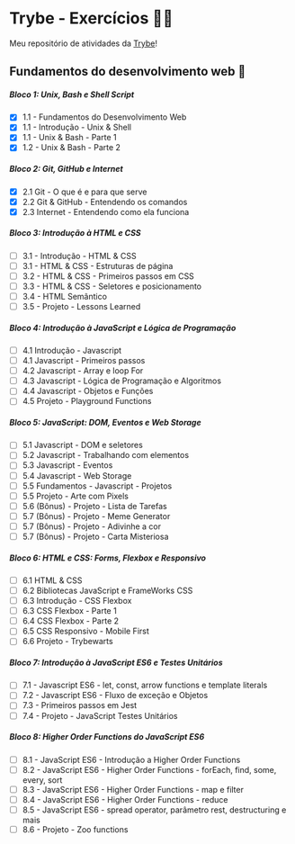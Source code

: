 # Trybe - Exercícios :man_student:
Meu repositório de atividades da [Trybe](https://www.betrybe.com/)!

## Fundamentos do desenvolvimento web :construction:

##### Bloco 1: Unix, Bash e Shell Script

- [x] 1.1 - Fundamentos do Desenvolvimento Web
- [x] 1.1 - Introdução - Unix & Shell
- [x] 1.1 - Unix & Bash - Parte 1
- [x] 1.2 - Unix & Bash - Parte 2

##### Bloco 2: Git, GitHub e Internet

- [x] 2.1 Git - O que é e para que serve
- [x] 2.2 Git & GitHub - Entendendo os comandos
- [x] 2.3 Internet - Entendendo como ela funciona

##### Bloco 3: Introdução à HTML e CSS

- [ ] 3.1 - Introdução - HTML & CSS
- [ ] 3.1 - HTML & CSS - Estruturas de página
- [ ] 3.2 - HTML & CSS - Primeiros passos em CSS
- [ ] 3.3 - HTML & CSS - Seletores e posicionamento
- [ ] 3.4 - HTML Semântico
- [ ] 3.5 - Projeto - Lessons Learned

##### Bloco 4: Introdução à JavaScript e Lógica de Programação

- [ ] 4.1 Introdução - Javascript
- [ ] 4.1 Javascript - Primeiros passos
- [ ] 4.2 Javascript - Array e loop For
- [ ] 4.3 Javascript - Lógica de Programação e Algoritmos
- [ ] 4.4 Javascript - Objetos e Funções
- [ ] 4.5 Projeto - Playground Functions

##### Bloco 5: JavaScript: DOM, Eventos e Web Storage

- [ ] 5.1 Javascript - DOM e seletores
- [ ] 5.2 Javascript - Trabalhando com elementos
- [ ] 5.3 Javascript - Eventos
- [ ] 5.4 Javascript - Web Storage
- [ ] 5.5 Fundamentos  - Javascript - Projetos
- [ ] 5.5 Projeto - Arte com Pixels
- [ ] 5.6 (Bônus) - Projeto - Lista de Tarefas
- [ ] 5.7 (Bônus) - Projeto - Meme Generator
- [ ] 5.7 (Bônus) - Projeto - Adivinhe a cor
- [ ] 5.7 (Bônus) - Projeto - Carta Misteriosa

##### Bloco 6: HTML e CSS: Forms, Flexbox e Responsivo

- [ ] 6.1 HTML & CSS
- [ ] 6.2 Bibliotecas JavaScript e FrameWorks CSS
- [ ] 6.3 Introdução - CSS Flexbox
- [ ] 6.3 CSS Flexbox - Parte 1
- [ ] 6.4 CSS Flexbox - Parte 2
- [ ] 6.5 CSS Responsivo - Mobile First
- [ ] 6.6 Projeto - Trybewarts

##### Bloco 7: Introdução à JavaScript ES6 e Testes Unitários

- [ ] 7.1 - Javascript ES6 - let, const, arrow functions e template literals
- [ ] 7.2 - Javascript ES6 - Fluxo de exceção e Objetos
- [ ] 7.3 - Primeiros passos em Jest
- [ ] 7.4 - Projeto - JavaScript Testes Unitários

##### Bloco 8: Higher Order Functions do JavaScript ES6

- [ ] 8.1 - JavaScript ES6 - Introdução a Higher Order Functions
- [ ] 8.2 - JavaScript ES6 - Higher Order Functions - forEach, find, some, every, sort
- [ ] 8.3 - JavaScript ES6 - Higher Order Functions - map e filter
- [ ] 8.4 - JavaScript ES6 - Higher Order Functions - reduce
- [ ] 8.5 - JavaScript ES6 - spread operator, parâmetro rest, destructuring e mais
- [ ] 8.6 - Projeto - Zoo functions
